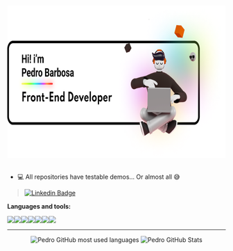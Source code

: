 <div align="center">
  <img height="350em" src="https://raw.githubusercontent.com/pedroab0/pedroab0/main/images/github-banner.png" alt="Hi i'm Pedro Barbosa, Front-End Developer" />
</div>

<br />

- 💻 All repositories have testable demos... Or almost all 😅
> <a href="https://www.linkedin.com/in/pedroab0/"><img alt="Linkedin Badge" src="https://img.shields.io/badge/-Pedro%20Barbosa-blue?style=for-the-badge&logo=Linkedin&logoColor=white&https://www.linkedin.com/in/pedroab0"></a> 

**Languages and tools:**

<img align="left" height="30" src="https://raw.githubusercontent.com/pedrobarbosa0/pedrobarbosa0/main/images/javascript.png">
<img align="left" height="30" src="https://raw.githubusercontent.com/pedrobarbosa0/pedrobarbosa0/main/images/typescript.svg">
<img align="left" height="30" src="https://raw.githubusercontent.com/pedrobarbosa0/pedrobarbosa0/main/images/nodejs.png">
<img align="left" height="30" src="https://raw.githubusercontent.com/pedrobarbosa0/pedrobarbosa0/main/images/react.png">
<img align="left" height="30" src="https://cdn.jsdelivr.net/gh/devicons/devicon/icons/nextjs/nextjs-original.svg">
<img align="left" height="30" src="https://sass-lang.com/assets/img/logos/logo-b6e1ef6e.svg">
<img align="left" height="30" src="https://styled-components.com/icon.png">

<br />

___


<div align="center">
  <img height="170em" src="https://github-readme-stats.vercel.app/api/top-langs/?username=pedroab0&layout=compact&theme=github_dark&hide=html,css&langs_count=9&hide_border=true" alt="Pedro GitHub most used languages" />
  <img height="170em" src="https://github-readme-stats.vercel.app/api?username=pedroab0&show_icons=true&hide_border=true&&count_private=true&include_all_commits=true&theme=github_dark&cache_seconds=24000" alt="Pedro GitHub Stats" />
</div>


<!---
pedrobarbosa0/pedrobarbosa0 is a ✨ special ✨ repository because its `README.md` (this file) appears on your GitHub profile.
You can click the Preview link to take a look at your changes.
--->

